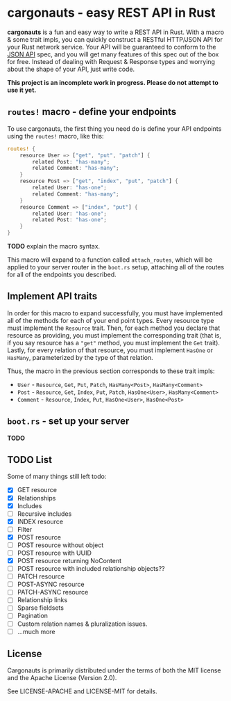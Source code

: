 # cargonauts - easy REST API in Rust

**cargonauts** is a fun and easy way to write a REST API in Rust. With a macro
& some trait impls, you can quickly construct a RESTful HTTP/JSON API for your
Rust network service. Your API will be guaranteed to conform to the
[JSON API][json-api] spec, and you will get many features of this spec out of
the box for free. Instead of dealing with Request & Response types and
worrying about the shape of your API, just write code.


**This project is an incomplete work in progress. Please do not attempt to use
it yet.**

## `routes!` macro - define your endpoints

To use cargonauts, the first thing you need do is define your API endpoints
using the `routes!` macro, like this:

```rust
routes! {
    resource User => ["get", "put", "patch"] {
        related Post: "has-many";
        related Comment: "has-many";
    }
    resource Post => ["get", "index", "put", "patch"] {
        related User: "has-one";
        related Comment: "has-many";
    }
    resource Comment => ["index", "put"] {
        related User: "has-one";
        related Post: "has-one";
    }
}
```

**TODO** explain the macro syntax.

This macro will expand to a function called `attach_routes`, which will be
applied to your server router in the `boot.rs` setup, attaching all of the
routes for all of the endpoints you described.

## Implement API traits

In order for this macro to expand successfully, you must have implemented all
of the methods for each of your end point types. Every resource type must
implement the `Resource` trait. Then, for each method you declare that resource
as providing, you must implement the corresponding trait (that is, if you
say resource has a `"get"` method, you must implement the `Get` trait). Lastly,
for every relation of that resource, you must implement `HasOne` or `HasMany`,
parameterized by the type of that relation.

Thus, the macro in the previous section corresponds to these trait impls:

* `User` - `Resource`, `Get`, `Put`, `Patch`, `HasMany<Post>`, `HasMany<Comment>`
* `Post` - `Resource`, `Get`, `Index`, `Put`, `Patch`, `HasOne<User>`, `HasMany<Comment>`
* `Comment` - `Resource`, `Index`, `Put`, `HasOne<User>`, `HasOne<Post>`

## `boot.rs` - set up your server

**TODO**

## TODO List

Some of many things still left todo:

 - [X] GET resource
 - [X] Relationships
 - [X] Includes
 - [ ] Recursive includes
 - [X] INDEX resource
 - [ ] Filter
 - [X] POST resource
 - [ ] POST resource without object
 - [ ] POST resource with UUID
 - [X] POST resource returning NoContent
 - [ ] POST resource with included relationship objects??
 - [ ] PATCH resource
 - [ ] POST-ASYNC resource
 - [ ] PATCH-ASYNC resource
 - [ ] Relationship links
 - [ ] Sparse fieldsets
 - [ ] Pagination
 - [ ] Custom relation names & pluralization issues.
 - [ ] ...much more

## License

Cargonauts is primarily distributed under the terms of both the MIT license
and the Apache License (Version 2.0).

See LICENSE-APACHE and LICENSE-MIT for details.

[json-api]: http://jsonapi.org
